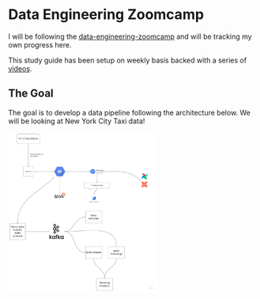 # Data Engineering Zoomcamp
I will be following the [data-engineering-zoomcamp](https://github.com/DataTalksClub/data-engineering-zoomcamp) and will be tracking my own progress here.

This study guide has been setup on weekly basis backed with a series of [videos](https://youtube.com/playlist?list=PL3MmuxUbc_hJed7dXYoJw8DoCuVHhGEQb). 

## The Goal

The goal is to develop a data pipeline following the architecture below. We will be looking at New York City Taxi data!

<img src="https://github.com/kanatsultan/DataEngineeringZoomcamp/blob/main/images/arch_1.jpg" width=60% height=60%>
